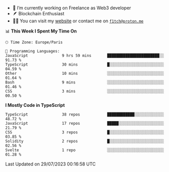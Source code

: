 - 🔭 I’m currently working on Freelance as Web3 developer
- 🪶 Blockchain Enthusiast
- 👨‍💻 You can visit my [website](https://f1tch.xyz) or contact me on [`f1tch@proton.me`](mailto:f1tch@proton.me)

<!--START_SECTION:waka-->
📊 **This Week I Spent My Time On** 

```text
🕑︎ Time Zone: Europe/Paris

💬 Programming Languages: 
JavaScript               9 hrs 59 mins       ███████████████████████░░   91.73 % 
TypeScript               30 mins             █░░░░░░░░░░░░░░░░░░░░░░░░   04.59 % 
Other                    10 mins             ░░░░░░░░░░░░░░░░░░░░░░░░░   01.64 % 
Bash                     9 mins              ░░░░░░░░░░░░░░░░░░░░░░░░░   01.46 % 
CSS                      3 mins              ░░░░░░░░░░░░░░░░░░░░░░░░░   00.50 % 
```

**I Mostly Code in TypeScript** 

```text
TypeScript               38 repos            ████████████░░░░░░░░░░░░░   48.72 % 
JavaScript               17 repos            █████░░░░░░░░░░░░░░░░░░░░   21.79 % 
CSS                      3 repos             █░░░░░░░░░░░░░░░░░░░░░░░░   03.85 % 
Solidity                 2 repos             █░░░░░░░░░░░░░░░░░░░░░░░░   02.56 % 
Svelte                   1 repo              ░░░░░░░░░░░░░░░░░░░░░░░░░   01.28 % 
```




 Last Updated on 29/07/2023 00:16:58 UTC
<!--END_SECTION:waka-->
